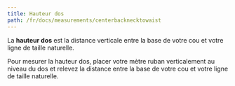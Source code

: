 ```yaml
---
title: Hauteur dos
path: /fr/docs/measurements/centerbacknecktowaist 
---
```


La **hauteur dos** est la distance verticale entre la base de votre cou et votre ligne de taille naturelle.

Pour mesurer la hauteur dos, placer votre mètre ruban verticalement au niveau du dos et relevez la distance entre la base de votre cou et votre ligne de taille naturelle.
